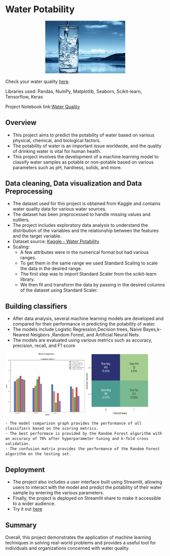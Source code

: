 # Water Potability 

<p align="center">
  <img src="https://github.com/SatyamedhasP/Water-Potability/blob/main/Water_quality_image.jpg" width="50%">
</p>

Check your water quality [here](https://satyamedhasp-water-potability-app-imzu8c.streamlit.app/).

Libraries used: Pandas, NumPy, Matplotlib, Seaborn, Scikit-learn, Tensorflow, Keras

Project Notebook link:[Water Quality](https://github.com/SatyamedhasP/Water-Potability/blob/main/Water_Quality(1).ipynb)

## Overview
- This project aims to predict the potability of water based on various physical, chemical, and biological factors. 
- The potability of water is an important issue worldwide, and the quality of drinking water is vital for human health. 
- This project involves the development of a machine learning model to classify water samples as potable or non-potable based on various parameters such as pH, hardness, solids, and more.

## Data cleaning, Data visualization and Data Preprocessing
- The dataset used for this project is obtained from Kaggle and contains water quality data for various water sources. 
- The dataset has been preprocessed to handle missing values and outliers. 
- The project includes exploratory data analysis to understand the distribution of the variables and the relationship between the features and the target variable.
- Dataset source: [Kaggle - Water Potability](https://www.kaggle.com/datasets/adityakadiwal/water-potability)
- Scaling:
  - A few attributes were in the numerical format but had various ranges.
  - To get them in the same range we used Standard Scaling to scale the data in the desired range.
  - The first step was to import Standard Scaler from the scikit-learn library.
  - We then fit and transform the data by passing in the desired columns of the dataset using Standard Scaler.

## Building classifiers
- After data analysis, several machine learning models are developed and compared for their performance in predicting the potability of water. 
- The models include Logistic Regression,Decision trees, Naive Bayes,k-Nearest Neigbors ,Random Forest, and Artificial Neural Nets. 
- The models are evaluated using various metrics such as accuracy, precision, recall, and F1 score

<div style="display:flex;flex-direction:row">
    <img src="https://github.com/SatyamedhasP/Water-Potability/blob/main/Model%20comparison.png" width="50%" />
    <img src="https://github.com/SatyamedhasP/Water-Potability/blob/main/Confusion%20matrix.png" width="40%" />  
</div>

    - The model comparison graph provides the performance of all classifiers based on the scoring metrics.
    - The best performace is provided by the Random Forest algorithm with an accuracy of 70% after hyperparameter tuning and k-fold cross validation.
    - The confusion matrix provides the performance of the Random Forest algorithm on the testing set.
    
## Deployment
- The project also includes a user interface built using Streamlit, allowing users to interact with the model and predict the potability of their water sample by entering the various parameters. 
- Finally, the project is deployed on Streamlit share to make it accessible to a wider audience.
- Try it out [here](https://satyamedhasp-water-potability-app-imzu8c.streamlit.app/)

## Summary
Overall, this project demonstrates the application of machine learning techniques in solving real-world problems and provides a useful tool for individuals and organizations concerned with water quality.
    



